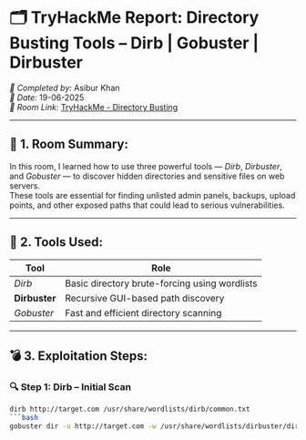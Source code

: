 # 🗂️ TryHackMe Report: Directory Busting Tools – Dirb | Gobuster | Dirbuster

*👤 Completed by:* Asibur Khan  
*📅 Date:* 19-06-2025  
*🔗 Room Link:* [TryHackMe - Directory Busting](https://tryhackme.com/room/directorybusting)

---

## 🧠 1. Room Summary:

In this room, I learned how to use three powerful tools — *Dirb*, *Dirbuster*, and *Gobuster* — to discover hidden directories and sensitive files on web servers.  
These tools are essential for finding unlisted admin panels, backups, upload points, and other exposed paths that could lead to serious vulnerabilities.

---

## 🧪 2. Tools Used:

| Tool        | Role                                      |
|-------------|-------------------------------------------|
| *Dirb*     | Basic directory brute-forcing using wordlists |
| **Dirbuster**| Recursive GUI-based path discovery        |
| *Gobuster* | Fast and efficient directory scanning      |

---

## 💣 3. Exploitation Steps:

### 🔍 Step 1: Dirb – Initial Scan
```bash
dirb http://target.com /usr/share/wordlists/dirb/common.txt
```bash
gobuster dir -u http://target.com -w /usr/share/wordlists/dirbuster/directory-list-2.3-medium.txt -t 50
